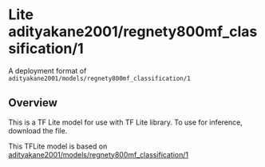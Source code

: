 # Lite adityakane2001/regnety800mf_classification/1

A deployment format of `adityakane2001/models/regnety800mf_classification/1`

<!-- asset-path: https://storage.googleapis.com/ak-regnety-savedmodels/800mf.tflite -->
<!-- parent-model: adityakane2001/models/regnety800mf_classification/1 -->

## Overview


This is a TF Lite model for use with TF Lite library.
To use for inference, download the file.

This TFLite model is based on [adityakane2001/models/regnety800mf_classification/1](https://tfhub.dev/adityakane2001/regnety800mf_classification/1)
